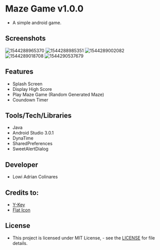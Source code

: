 # Maze Game v1.0.0
- A simple android game.

## Screenshots
![1544288965370](https://user-images.githubusercontent.com/28802529/49688931-709d9400-fb54-11e8-8ec0-c118853b3f2c.png)
![1544288985351](https://user-images.githubusercontent.com/28802529/49688932-71362a80-fb54-11e8-8789-a105ee8cfde5.png)
![1544289002082](https://user-images.githubusercontent.com/28802529/49688933-71362a80-fb54-11e8-9147-25c69081f6e8.png)
![1544289018708](https://user-images.githubusercontent.com/28802529/49688934-71cec100-fb54-11e8-9ffa-d7c017972857.png)
![1544290537679](https://user-images.githubusercontent.com/28802529/49688929-709d9400-fb54-11e8-8a9f-77978f99f230.png)

## Features
- Splash Screen
- Display High Score
- Play Maze Game (Random Generated Maze)
- Coundown Timer

## Tools/Tech/Libraries
- Java
- Android Studio 3.0.1
- DynaTime
- SharedPreferences
- SweetAlertDialog

## Developer
- Lowi Adrian Colinares

## Credits to:
- [Y-Key](https://www.youtube.com/channel/UCzjuyVibw-6HHK4K3AgXo7A)
- [Flat Icon](https://www.flaticon.com)

## License
- This project is licensed under MIT License,  - see the [LICENSE](https://github.com/la-colinares/MazeGame/blob/master/LICENSE) for file details.
